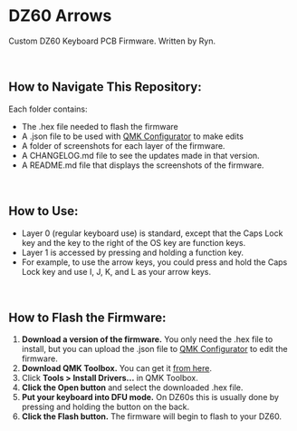 # DZ60 Arrows

Custom DZ60 Keyboard PCB Firmware. Written by Ryn.

<br>

## How to Navigate This Repository:
Each folder contains:
- The .hex file needed to flash the firmware
- A .json file to be used with [QMK Configurator](https://config.qmk.fm/#/dz60/LAYOUT_60_ansi) to make edits
- A folder of screenshots for each layer of the firmware.
- A CHANGELOG.md file to see the updates made in that version.
- A README.md file that displays the screenshots of the firmware.

<br>

## How to Use:
- Layer 0 (regular keyboard use) is standard, except that the Caps Lock key and the key to the right of the OS key are function keys.
- Layer 1 is accessed by pressing and holding a function key. 
- For example, to use the arrow keys, you could press and hold the Caps Lock key and use I, J, K, and L as your arrow keys.

<br>

## How to Flash the Firmware:
1. **Download a version of the firmware.** You only need the .hex file to install, but you can upload the .json file to [QMK Configurator](https://config.qmk.fm/#/dz60/LAYOUT_60_ansi) to edit the firmware.
2. **Download QMK Toolbox.** You can get it [from here](https://github.com/qmk/qmk_toolbox/releases).
3. Click **Tools > Install Drivers...** in QMK Toolbox.
4. **Click the Open button** and select the downloaded .hex file.
5. **Put your keyboard into DFU mode.** On DZ60s this is usually done by pressing and holding the button on the back.
6. **Click the Flash button.** The firmware will begin to flash to your DZ60.
